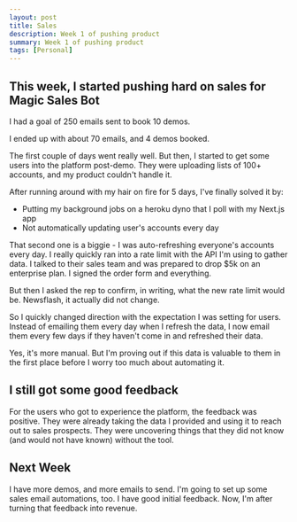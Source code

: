 ```yaml
---
layout: post
title: Sales
description: Week 1 of pushing product
summary: Week 1 of pushing product
tags: [Personal]
---
```


## This week, I started pushing hard on sales for Magic Sales Bot

I had a goal of 250 emails sent to book 10 demos.

I ended up with about 70 emails, and 4 demos booked.

The first couple of days went really well. But then, I started to get some users into the platform post-demo. They were uploading lists of 100+ accounts, and my product couldn't handle it.

After running around with my hair on fire for 5 days, I've finally solved it by:

- Putting my background jobs on a heroku dyno that I poll with my Next.js app
- Not automatically updating user's accounts every day

That second one is a biggie - I was auto-refreshing everyone's accounts every day. I really quickly ran into a rate limit with the API I'm using to gather data. I talked to their sales team and was prepared to drop \$5k on an enterprise plan. I signed the order form and everything.

But then I asked the rep to confirm, in writing, what the new rate limit would be. Newsflash, it actually did not change.

So I quickly changed direction with the expectation I was setting for users. Instead of emailing them every day when I refresh the data, I now email them every few days if they haven't come in and refreshed their data.

Yes, it's more manual. But I'm proving out if this data is valuable to them in the first place before I worry too much about automating it.

## I still got some good feedback

For the users who got to experience the platform, the feedback was positive. They were already taking the data I provided and using it to reach out to sales prospects. They were uncovering things that they did not know (and would not have known) without the tool.

## Next Week

I have more demos, and more emails to send. I'm going to set up some sales email automations, too. I have good initial feedback. Now, I'm after turning that feedback into revenue.
